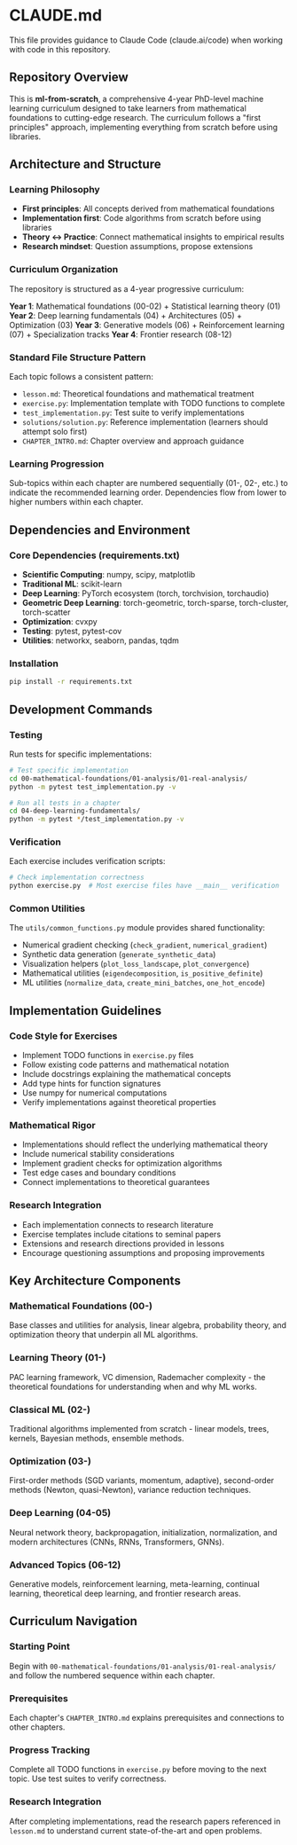 # CLAUDE.md

This file provides guidance to Claude Code (claude.ai/code) when working with code in this repository.

## Repository Overview

This is **ml-from-scratch**, a comprehensive 4-year PhD-level machine learning curriculum designed to take learners from mathematical foundations to cutting-edge research. The curriculum follows a "first principles" approach, implementing everything from scratch before using libraries.

## Architecture and Structure

### Learning Philosophy

- **First principles**: All concepts derived from mathematical foundations
- **Implementation first**: Code algorithms from scratch before using libraries
- **Theory ↔ Practice**: Connect mathematical insights to empirical results
- **Research mindset**: Question assumptions, propose extensions

### Curriculum Organization

The repository is structured as a 4-year progressive curriculum:

**Year 1**: Mathematical foundations (00-02) + Statistical learning theory (01)
**Year 2**: Deep learning fundamentals (04) + Architectures (05) + Optimization (03)
**Year 3**: Generative models (06) + Reinforcement learning (07) + Specialization tracks
**Year 4**: Frontier research (08-12)

### Standard File Structure Pattern

Each topic follows a consistent pattern:

- `lesson.md`: Theoretical foundations and mathematical treatment
- `exercise.py`: Implementation template with TODO functions to complete
- `test_implementation.py`: Test suite to verify implementations
- `solutions/solution.py`: Reference implementation (learners should attempt solo first)
- `CHAPTER_INTRO.md`: Chapter overview and approach guidance

### Learning Progression

Sub-topics within each chapter are numbered sequentially (01-, 02-, etc.) to indicate the recommended learning order. Dependencies flow from lower to higher numbers within each chapter.

## Dependencies and Environment

### Core Dependencies (requirements.txt)

- **Scientific Computing**: numpy, scipy, matplotlib
- **Traditional ML**: scikit-learn  
- **Deep Learning**: PyTorch ecosystem (torch, torchvision, torchaudio)
- **Geometric Deep Learning**: torch-geometric, torch-sparse, torch-cluster, torch-scatter
- **Optimization**: cvxpy
- **Testing**: pytest, pytest-cov
- **Utilities**: networkx, seaborn, pandas, tqdm

### Installation

```bash
pip install -r requirements.txt
```

## Development Commands

### Testing

Run tests for specific implementations:

```bash
# Test specific implementation
cd 00-mathematical-foundations/01-analysis/01-real-analysis/
python -m pytest test_implementation.py -v

# Run all tests in a chapter
cd 04-deep-learning-fundamentals/
python -m pytest */test_implementation.py -v
```

### Verification

Each exercise includes verification scripts:

```bash
# Check implementation correctness
python exercise.py  # Most exercise files have __main__ verification
```

### Common Utilities

The `utils/common_functions.py` module provides shared functionality:

- Numerical gradient checking (`check_gradient`, `numerical_gradient`)
- Synthetic data generation (`generate_synthetic_data`)
- Visualization helpers (`plot_loss_landscape`, `plot_convergence`)
- Mathematical utilities (`eigendecomposition`, `is_positive_definite`)
- ML utilities (`normalize_data`, `create_mini_batches`, `one_hot_encode`)

## Implementation Guidelines

### Code Style for Exercises

- Implement TODO functions in `exercise.py` files
- Follow existing code patterns and mathematical notation
- Include docstrings explaining the mathematical concepts
- Add type hints for function signatures
- Use numpy for numerical computations
- Verify implementations against theoretical properties

### Mathematical Rigor

- Implementations should reflect the underlying mathematical theory
- Include numerical stability considerations
- Implement gradient checks for optimization algorithms
- Test edge cases and boundary conditions
- Connect implementations to theoretical guarantees

### Research Integration

- Each implementation connects to research literature
- Exercise templates include citations to seminal papers
- Extensions and research directions provided in lessons
- Encourage questioning assumptions and proposing improvements

## Key Architecture Components

### Mathematical Foundations (00-)

Base classes and utilities for analysis, linear algebra, probability theory, and optimization theory that underpin all ML algorithms.

### Learning Theory (01-)

PAC learning framework, VC dimension, Rademacher complexity - the theoretical foundations for understanding when and why ML works.

### Classical ML (02-)

Traditional algorithms implemented from scratch - linear models, trees, kernels, Bayesian methods, ensemble methods.

### Optimization (03-)

First-order methods (SGD variants, momentum, adaptive), second-order methods (Newton, quasi-Newton), variance reduction techniques.

### Deep Learning (04-05)

Neural network theory, backpropagation, initialization, normalization, and modern architectures (CNNs, RNNs, Transformers, GNNs).

### Advanced Topics (06-12)

Generative models, reinforcement learning, meta-learning, continual learning, theoretical deep learning, and frontier research areas.

## Curriculum Navigation

### Starting Point

Begin with `00-mathematical-foundations/01-analysis/01-real-analysis/` and follow the numbered sequence within each chapter.

### Prerequisites

Each chapter's `CHAPTER_INTRO.md` explains prerequisites and connections to other chapters.

### Progress Tracking

Complete all TODO functions in `exercise.py` before moving to the next topic. Use test suites to verify correctness.

### Research Integration

After completing implementations, read the research papers referenced in `lesson.md` to understand current state-of-the-art and open problems.
